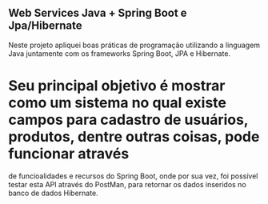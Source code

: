## Web Services Java + Spring Boot e Jpa/Hibernate 

Neste projeto apliquei boas práticas de programação utilizando a linguagem Java juntamente com os frameworks Spring Boot, JPA e Hibernate.

# Seu principal objetivo é mostrar como um sistema no qual existe campos para cadastro de usuários, produtos, dentre outras coisas, pode funcionar através
de funcioalidades e recursos do Spring Boot, onde por sua vez, foi possível testar esta API através do PostMan, para retornar os dados inseridos
no banco de dados Hibernate. 
